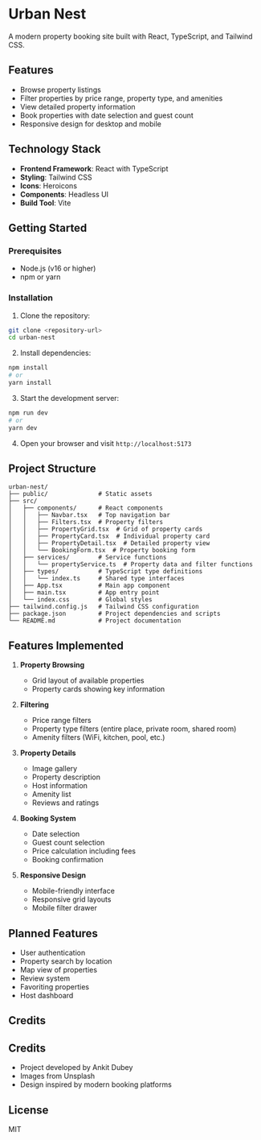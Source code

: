 # Urban Nest

A modern property booking site built with React, TypeScript, and Tailwind CSS.

## Features

- Browse property listings
- Filter properties by price range, property type, and amenities
- View detailed property information
- Book properties with date selection and guest count
- Responsive design for desktop and mobile

## Technology Stack

- **Frontend Framework**: React with TypeScript
- **Styling**: Tailwind CSS
- **Icons**: Heroicons
- **Components**: Headless UI
- **Build Tool**: Vite

## Getting Started

### Prerequisites

- Node.js (v16 or higher)
- npm or yarn

### Installation

1. Clone the repository:
```bash
git clone <repository-url>
cd urban-nest
```

2. Install dependencies:
```bash
npm install
# or
yarn install
```

3. Start the development server:
```bash
npm run dev
# or
yarn dev
```

4. Open your browser and visit `http://localhost:5173`

## Project Structure

```
urban-nest/
├── public/              # Static assets
├── src/
│   ├── components/      # React components
│   │   ├── Navbar.tsx   # Top navigation bar
│   │   ├── Filters.tsx  # Property filters
│   │   ├── PropertyGrid.tsx  # Grid of property cards
│   │   ├── PropertyCard.tsx  # Individual property card
│   │   ├── PropertyDetail.tsx  # Detailed property view
│   │   └── BookingForm.tsx  # Property booking form
│   ├── services/        # Service functions
│   │   └── propertyService.ts  # Property data and filter functions
│   ├── types/           # TypeScript type definitions
│   │   └── index.ts     # Shared type interfaces
│   ├── App.tsx          # Main app component
│   ├── main.tsx         # App entry point
│   └── index.css        # Global styles
├── tailwind.config.js   # Tailwind CSS configuration
├── package.json         # Project dependencies and scripts
└── README.md            # Project documentation
```

## Features Implemented

1. **Property Browsing**
   - Grid layout of available properties
   - Property cards showing key information

2. **Filtering**
   - Price range filters
   - Property type filters (entire place, private room, shared room)
   - Amenity filters (WiFi, kitchen, pool, etc.)

3. **Property Details**
   - Image gallery
   - Property description
   - Host information
   - Amenity list
   - Reviews and ratings

4. **Booking System**
   - Date selection
   - Guest count selection
   - Price calculation including fees
   - Booking confirmation

5. **Responsive Design**
   - Mobile-friendly interface
   - Responsive grid layouts
   - Mobile filter drawer

## Planned Features

- User authentication
- Property search by location
- Map view of properties
- Review system
- Favoriting properties
- Host dashboard

## Credits
## Credits
- Project developed by Ankit Dubey
- Images from Unsplash
- Design inspired by modern booking platforms

## License

MIT
